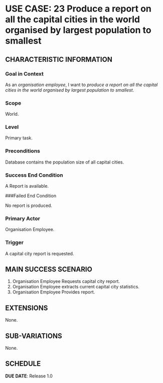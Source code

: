# USE CASE: 23 Produce a report on all the capital cities in the world organised by largest population to smallest

## CHARACTERISTIC INFORMATION

### Goal in Context

As an *organisation employee*, I want to *produce a report on all the capital cities in the world organised by largest population to smallest*.

### Scope

World.

### Level

Primary task.

### Preconditions

Database contains the population size of all capital cities.

### Success End Condition

A Report is available.

###Failed End Condition

No report is produced.

### Primary Actor

Organisation Employee.

### Trigger

A capital city report is requested.

## MAIN SUCCESS SCENARIO

1. Organisation Employee Requests capital city report.
2. Organisation Employee extracts current capital city statistics.
3. Organisation Employee Provides report.

## EXTENSIONS

None.

## SUB-VARIATIONS

None.

## SCHEDULE

**DUE DATE**: Release 1.0